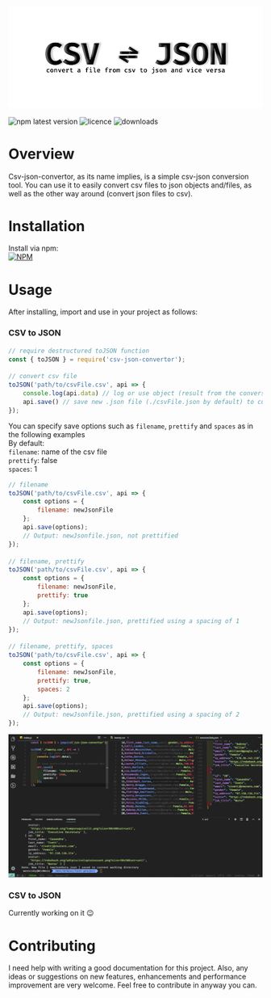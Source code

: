 ![Converter banner](./images/banner.png)

![npm latest version](https://img.shields.io/npm/v/csv-json-convertor/latest.svg?style=plastic)
![licence](https://img.shields.io/npm/l/csv-json-convertor.svg?style=plastic)
![downloads](https://img.shields.io/npm/dw/csv-json-convertor.svg)


# Overview
Csv-json-convertor, as its name implies, is a simple csv-json conversion tool. You can use it to easily convert csv files to json objects and/files, as well as the other way around (convert json files to csv).

# Installation
Install via npm: <br>
[![NPM](https://nodei.co/npm/csv-json-convertor.png)](https://npmjs.org/package/csv-json-convertor)


# Usage
After installing, import and use in your project as follows:
### CSV to JSON
```js
// require destructured toJSON function
const { toJSON } = require('csv-json-convertor');

// convert csv file
toJSON('path/to/csvFile.csv', api => {
    console.log(api.data) // log or use object (result from the conversion)
    api.save() // save new .json file (./csvFile.json by default) to current directory
});
```

You can specify save options such as `filename`, `prettify` and `spaces` as in the following examples <br>
By default: <br>
`filename`: name of the csv file <br>
`prettify`: false <br>
`spaces`: 1
```js
// filename
toJSON('path/to/csvFile.csv', api => {
    const options = {
        filename: newJsonFile
    };
    api.save(options); 
    // Output: newJsonfile.json, not prettified
}); 

// filename, prettify 
toJSON('path/to/csvFile.csv', api => {
    const options = {
        filename: newJsonFile,
        prettify: true
    };
    api.save(options); 
    // Output: newJsonfile.json, prettified using a spacing of 1
}); 

// filename, prettify, spaces
toJSON('path/to/csvFile.csv', api => {
    const options = {
        filename: newJsonFile,
        prettify: true,
        spaces: 2
    };
    api.save(options); 
    // Output: newJsonfile.json, prettified using a spacing of 2
}); 
```
![Preview of conversion to json](./images/toJsonPreview.png)

### CSV to JSON
Currently working on it :wink:

# Contributing
I need help with writing a good documentation for this project. Also, any ideas or suggestions on new features, enhancements and performance improvement are very welcome.
Feel free to contribute in anyway you can. 
